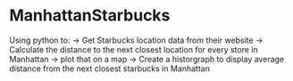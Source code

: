 # ManhattanStarbucks
Using python to: 
-> Get Starbucks location data from their website
-> Calculate the distance to the next closest location for every store in Manhattan
-> plot that on a map 
-> Create a historgraph to display average distance from the next closest starbucks in Manhattan

